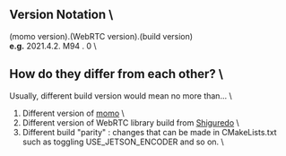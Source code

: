 ## Version Notation \
(momo version).(WebRTC version).(build version) \
**e.g.**  2021.4.2.       M94      .       0 \\


## How do they differ from each other? \
 Usually, different build version would mean no more than... \
 1. Different version of [momo](https://github.com/shiguredo/momo) \
 2. Different version of WebRTC library build from [Shiguredo](https://github.com/shiguredo/shiguredo-webrtc-build) \
 3. Different build "parity" : changes that can be made in CMakeLists.txt such as toggling USE_JETSON_ENCODER and so on. \
